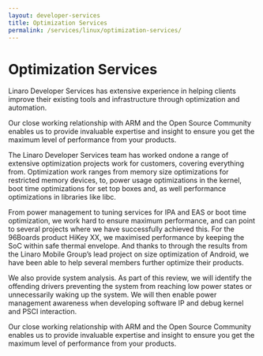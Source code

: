 ```yaml
---
layout: developer-services
title: Optimization Services
permalink: /services/linux/optimization-services/
---
```

# Optimization Services

Linaro Developer Services has extensive experience in helping clients improve their existing tools and infrastructure through optimization and automation. 

Our close working relationship with ARM and the Open Source Community enables us to provide invaluable expertise and insight to ensure you get the maximum level of performance from your products. 

The Linaro Developer Services team has worked ondone a range of extensive optimization projects work for customers, covering everything from.  Optimization work ranges from memory size optimizations for restricted memory devices, to, power usage optimizations in the kernel, boot time optimizations for set top boxes and, as well performance optimizations in libraries like libc.

From power management to tuning services for IPA and EAS or boot time optimization, we work hard to ensure maximum performance, and can point to several projects where we have successfully achieved this. For the 96Boards product HiKey XX, we maximised performance by keeping the SoC within safe thermal envelope. And thanks to through the results from the Linaro Mobile Group’s lead project on size optimization of Android, we have been able to help several members further optimize their products. 

We also provide system analysis. As part of this review, we will identify the offending drivers preventing the system from reaching low power states or unnecessarily waking up the system. We will then enable power management awareness when developing software IP and debug kernel and PSCI interaction.

Our close working relationship with ARM and the Open Source Community enables us to provide invaluable expertise and insight to ensure you get the maximum level of performance from your products. 
